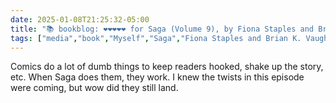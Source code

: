 ```yaml
---
date: 2025-01-08T21:25:32-05:00
title: "📚 bookblog: ❤️❤️❤️❤️❤️ for Saga (Volume 9), by Fiona Staples and Brian K. Vaughan"
tags: ["media","book","Myself","Saga","Fiona Staples and Brian K. Vaughan","comics","Brian K. Vaughan","Fiona Staples"]
---
```


Comics do a lot of dumb things to keep readers hooked, shake up the story, etc. When Saga does them, they work. I knew the twists in this episode were coming, but wow did they still land.